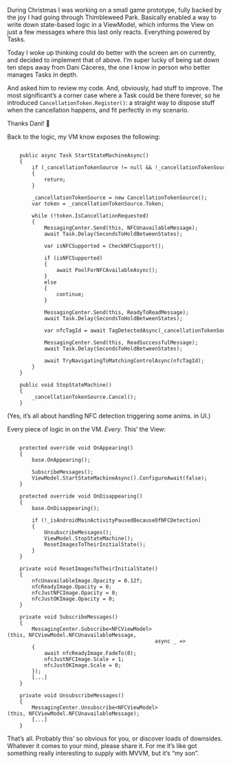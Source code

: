 During Christmas I was working on a small game prototype, fully backed by the
joy I had going through Thimbleweed Park. Basically enabled a way to write down
state-based logic in a ViewModel, which informs the View on just a few messages
where this last only reacts. Everything powered by Tasks.

Today I woke up thinking could do better with the screen am on currently, and
decided to implement that of above. I’m super lucky of being sat down ten steps
away from Dani Cáceres, the one I know in person who better manages Tasks in
depth.

And asked him to review my code. And, obviously, had stuff to improve. The most
significant’s a corner case where a Task could be there forever, so he
introduced `CancellationToken.Register()`: a straight way to dispose stuff when
the cancellation happens, and fit perfectly in my scenario.

Thanks Dani! 🙂

Back to the logic, my VM know exposes the following:

~~~~~~~~~~~~~~~~~~~~~~~~~~~~~~~~~~~~~~~~~~~~~~~~~~~~~~~~~~~~~~~~~~~~~~~~~~~~~~~~

    public async Task StartStateMachineAsync()
    {
        if (_cancellationTokenSource != null && !_cancellationTokenSource.IsCancellationRequested)
        {
            return;
        }

        _cancellationTokenSource = new CancellationTokenSource();
        var token = _cancellationTokenSource.Token;

        while (!token.IsCancellationRequested)
        {
            MessagingCenter.Send(this, NFCUnavailableMessage);
            await Task.Delay(SecondsToHoldBetweenStates);

            var isNFCSupported = CheckNFCSupport();

            if (isNFCSupported)
            {
                await PoolForNFCAvailableAsync();
            }
            else
            {
                continue;
            }

            MessagingCenter.Send(this, ReadyToReadMessage);
            await Task.Delay(SecondsToHoldBetweenStates);

            var nfcTagId = await TagDetectedAsync(_cancellationTokenSource.Token);

            MessagingCenter.Send(this, ReadSuccessfulMessage);
            await Task.Delay(SecondsToHoldBetweenStates);

            await TryNavigatingToMatchingControlAsync(nfcTagId);
        }
    }

    public void StopStateMachine()
    {
        _cancellationTokenSource.Cancel();
    }
~~~~~~~~~~~~~~~~~~~~~~~~~~~~~~~~~~~~~~~~~~~~~~~~~~~~~~~~~~~~~~~~~~~~~~~~~~~~~~~~

(Yes, it’s all about handling NFC detection triggering some anims. in UI.)

Every piece of logic in on the VM. *Every*. This’ the View:

~~~~~~~~~~~~~~~~~~~~~~~~~~~~~~~~~~~~~~~~~~~~~~~~~~~~~~~~~~~~~~~~~~~~~~~~~~~~~~~~

    protected override void OnAppearing()
    {
        base.OnAppearing();

        SubscribeMessages();
        ViewModel.StartStateMachineAsync().ConfigureAwait(false);
    }

    protected override void OnDisappearing()
    {
        base.OnDisappearing();

        if (!_isAndroidMainActivityPausedBecauseOfNFCDetection)
        {
            UnsubscribeMessages();
            ViewModel.StopStateMachine();
            ResetImagesToTheirInitialState();
        }
    }

    private void ResetImagesToTheirInitialState()
    {
        nfcUnavailableImage.Opacity = 0.12f;
        nfcReadyImage.Opacity = 0;
        nfcJustNFCImage.Opacity = 0;
        nfcJustOKImage.Opacity = 0;
    }

    private void SubscribeMessages()
    {
        MessagingCenter.Subscribe<NFCViewModel>(this, NFCViewModel.NFCUnavailableMessage,
                                                async _ =>
        {
            await nfcReadyImage.FadeTo(0);
            nfcJustNFCImage.Scale = 1;
            nfcJustOKImage.Scale = 0;
        });
        [...]
    }
    
    private void UnsubscribeMessages()
    {
        MessagingCenter.Unsubscribe<NFCViewModel>(this, NFCViewModel.NFCUnavailableMessage);
        [...]
    }
~~~~~~~~~~~~~~~~~~~~~~~~~~~~~~~~~~~~~~~~~~~~~~~~~~~~~~~~~~~~~~~~~~~~~~~~~~~~~~~~

That’s all. Probably this’ so obvious for you, or discover loads of downsides.
Whatever it comes to your mind, please share it. For me it’s like got something
really interesting to supply with MVVM, but it’s “my son”.
